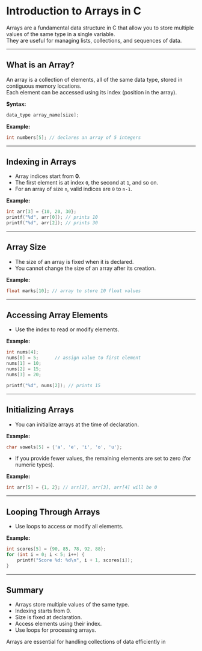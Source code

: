 # Introduction to Arrays in C

Arrays are a fundamental data structure in C that allow you to store multiple values of the same type in a single variable.  
They are useful for managing lists, collections, and sequences of data.

---

## What is an Array?

An array is a collection of elements, all of the same data type, stored in contiguous memory locations.  
Each element can be accessed using its index (position in the array).

**Syntax:**
```c
data_type array_name[size];
```

**Example:**
```c
int numbers[5]; // declares an array of 5 integers
```

---

## Indexing in Arrays

- Array indices start from **0**.
- The first element is at index `0`, the second at `1`, and so on.
- For an array of size `n`, valid indices are `0` to `n-1`.

**Example:**
```c
int arr[3] = {10, 20, 30};
printf("%d", arr[0]); // prints 10
printf("%d", arr[2]); // prints 30
```

---

## Array Size

- The size of an array is fixed when it is declared.
- You cannot change the size of an array after its creation.

**Example:**
```c
float marks[10]; // array to store 10 float values
```

---

## Accessing Array Elements

- Use the index to read or modify elements.

**Example:**
```c
int nums[4];
nums[0] = 5;      // assign value to first element
nums[1] = 10;
nums[2] = 15;
nums[3] = 20;

printf("%d", nums[2]); // prints 15
```

---

## Initializing Arrays

- You can initialize arrays at the time of declaration.

**Example:**
```c
char vowels[5] = {'a', 'e', 'i', 'o', 'u'};
```

- If you provide fewer values, the remaining elements are set to zero (for numeric types).

**Example:**
```c
int arr[5] = {1, 2}; // arr[2], arr[3], arr[4] will be 0
```

---

## Looping Through Arrays

- Use loops to access or modify all elements.

**Example:**
```c
int scores[5] = {90, 85, 78, 92, 88};
for (int i = 0; i < 5; i++) {
    printf("Score %d: %d\n", i + 1, scores[i]);
}
```

---

## Summary

- Arrays store multiple values of the same type.
- Indexing starts from 0.
- Size is fixed at declaration.
- Access elements using their index.
- Use loops for processing arrays.

Arrays are essential for handling collections of data efficiently in